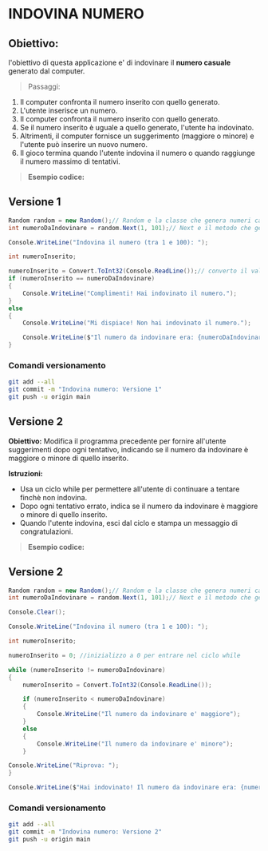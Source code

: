 # INDOVINA NUMERO

## Obiettivo:

l'obiettivo di questa applicazione e' di indovinare il **numero casuale** generato dal computer.

>Passaggi:

1. Il computer confronta il numero inserito con quello generato.
2. L'utente inserisce un numero.
3. Il computer confronta il numero inserito con quello generato.
4. Se il numero inserito è uguale a quello generato, l'utente ha indovinato.
5. Altrimenti, il computer fornisce un suggerimento (maggiore o minore) e l'utente può inserire un nuovo numero.
6. Il gioco termina quando l'utente indovina il numero o quando raggiunge il numero massimo di tentativi.

>**Esempio codice:**

## Versione 1

```csharp
Random random = new Random();// Random e la classe che genera numeri casuali
int numeroDaIndovinare = random.Next(1, 101);// Next e il metodo che genera un numero casuale tra 1 e 100

Console.WriteLine("Indovina il numero (tra 1 e 100): ");

int numeroInserito;

numeroInserito = Convert.ToInt32(Console.ReadLine());// converto il valore inserito dall'utente in un intero perche Console.ReadLine restituisce una stringa
if (numeroInserito == numeroDaIndovinare)
{
    Console.WriteLine("Complimenti! Hai indovinato il numero.");
}
else
{
    Console.WriteLine("Mi dispiace! Non hai indovinato il numero.");

    Console.WriteLine($"Il numero da indovinare era: {numeroDaIndovinare}");
}
```
### Comandi versionamento

```bash
git add --all
git commit -m "Indovina numero: Versione 1"
git push -u origin main
```

## Versione 2

**Obiettivo:**
Modifica il programma precedente per fornire all'utente suggerimenti dopo ogni tentativo, indicando se il numero da indovinare è maggiore o minore di quello inserito.

**Istruzioni:**

* Usa un ciclo while per permettere all'utente di continuare a tentare finchè non indovina.
* Dopo ogni tentativo errato, indica se il numero da indovinare è maggiore o minore di quello inserito.
* Quando l'utente indovina, esci dal ciclo e stampa un messaggio di congratulazioni.

>**Esempio codice:**

## Versione 2

```csharp
Random random = new Random();// Random e la classe che genera numeri casuali
int numeroDaIndovinare = random.Next(1, 101);// Next e il metodo che genera un numero casuale tra 1 e 100

Console.Clear();

Console.WriteLine("Indovina il numero (tra 1 e 100): ");

int numeroInserito;

numeroInserito = 0; //inizializzo a 0 per entrare nel ciclo while

while (numeroInserito != numeroDaIndovinare)
{
    numeroInserito = Convert.ToInt32(Console.ReadLine());

    if (numeroInserito < numeroDaIndovinare)
    {
        Console.WriteLine("Il numero da indovinare e' maggiore");
    }
    else
    {
        Console.WriteLine("Il numero da indovinare e' minore");
    }

Console.WriteLine("Riprova: ");
}

Console.WriteLine($"Hai indovinato! Il numero da indovinare era: {numeroDaIndovinare}");
```
### Comandi versionamento

```bash
git add --all
git commit -m "Indovina numero: Versione 2"
git push -u origin main
```